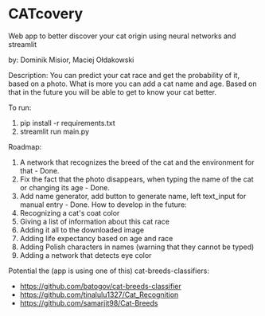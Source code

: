 # CATcovery  
Web app to better discover your cat origin using neural networks and streamlit
  
by: Dominik Misior, Maciej Ołdakowski
  
Description:
You can predict your cat race and get the probability of it, based on a photo. 
What is more you can add a cat name and age. Based on that in the future you will be able to get to know your cat better.

To run:

1. pip install -r requirements.txt
2. streamlit run main.py

Roadmap:
1. A network that recognizes the breed of the cat and the environment for that - Done. 
2. Fix the fact that the photo disappears, when typing the name of the cat or changing its age - Done. 
3. Add name generator, add button to generate name, left text_input for manual entry - Done.
How to develop in the future:
4. Recognizing a cat's coat color
5. Giving a list of information about this cat race
6. Adding it all to the downloaded image
7. Adding life expectancy based on age and race
8. Adding Polish characters in names (warning that they cannot be typed)
9. Adding a network that detects eye color

Potential the (app is using one of this) cat-breeds-classifiers:
- https://github.com/batogov/cat-breeds-classifier
- https://github.com/tinalulu1327/Cat_Recognition
- https://github.com/samarjit98/Cat-Breeds
